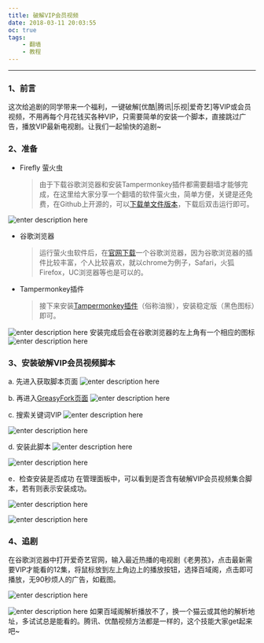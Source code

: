 ```yaml
---
title: 破解VIP会员视频
date: 2018-03-11 20:03:55
oc: true
tags:
	- 翻墙
	- 教程
---
```

---

### 1、前言
这次给追剧的同学带来一个福利，一键破解[优酷|腾讯|乐视|爱奇艺]等VIP或会员视频，不用再每个月花钱买各种VIP，只需要简单的安装一个脚本，直接跳过广告，播放VIP最新电视剧。让我们一起愉快的追剧~<!-- more -->

### 2、准备
* Firefly 萤火虫
  > 由于下载谷歌浏览器和安装Tampermonkey插件都需要翻墙才能够完成，在这里给大家分享一个翻墙的软件萤火虫，简单方便，关键是还免费，在Github上开源的，可以[下载单文件版本][1]，下载后双击运行即可。

![enter description here][2]
* 谷歌浏览器
  >运行萤火虫软件后，在[官网下载][3]一个谷歌浏览器，因为谷歌浏览器的插件比较丰富，个人比较喜欢，就以chrome为例子，Safari，火狐Firefox，UC浏览器等也是可以的。

* Tampermonkey插件
  >接下来安装[Tampermonkey插件][4]（俗称油猴），安装稳定版（黑色图标）即可。

 ![enter description here][5]
安装完成后会在谷歌浏览器的左上角有一个相应的图标
![enter description here][6]

### 3、安装破解VIP会员视频脚本
a. 先进入获取脚本页面
![enter description here][7]

b. 再进入[GreasyFork页面][8]
![enter description here][9]

c.	搜索关键词VIP
![enter description here][10]

![enter description here][11]

d.	安装此脚本
![enter description here][12]

![enter description here][13]

e．检查安装是否成功
在管理面板中，可以看到是否含有破解VIP会员视频集合脚本，若有则表示安装成功。

![enter description here][14]

![enter description here][15]

### 4、追剧
在谷歌浏览器中打开爱奇艺官网，输入最近热播的电视剧《老男孩》，点击最新需要VIP才能看的12集，将鼠标放到左上角边上的播放按钮，选择百域阁，点击即可播放，无90秒烦人的广告，如截图。

![enter description here][16]

![enter description here][17]
如果百域阁解析播放不了，换一个猫云或其他的解析地址，多试试总是能看的。腾讯、优酷视频方法都是一样的，这个技能大家get起来吧~

  [1]: https://github.com/yinghuocho/firefly-proxy
  [2]: /img/破解VIP视频/1.png "1"
  [3]: https://www.google.cn/chrome/
  [4]: http://tampermonkey.net/?ext=dhdg&browser=chrome
  [5]: /img/破解VIP视频/2.png "2"
  [6]: /img/破解VIP视频/3.png "3"
  [7]: /img/破解VIP视频/4.png "4"
  [8]: https://greasyfork.org/zh-CN
  [9]: /img/破解VIP视频/5.png "5"
  [10]: /img/破解VIP视频/6.png "6"
  [11]: /img/破解VIP视频/7.png "7"
  [12]: /img/破解VIP视频/8.png "8"
  [13]: /img/破解VIP视频/9.png "9"
  [14]: /img/破解VIP视频/10.png "10"
  [15]: /img/破解VIP视频/11.png "11"
  [16]: /img/破解VIP视频/12.png "12"
  [17]: /img/破解VIP视频/13.png "13"